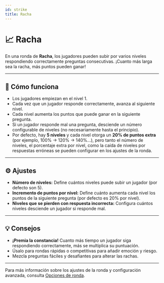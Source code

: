 ```yaml
---
id: strike
title: Racha
---
```


# 📈 Racha

En una ronda de **Racha**, los jugadores pueden subir por varios niveles respondiendo correctamente preguntas consecutivas. ¡Cuanto más larga sea la racha, más puntos pueden ganar!

---

## 📝 Cómo funciona

- Los jugadores empiezan en el nivel 1.
- Cada vez que un jugador responde correctamente, avanza al siguiente nivel.
- Cada nivel aumenta los puntos que puede ganar en la siguiente pregunta.
- Si un jugador responde mal una pregunta, desciende un número configurable de niveles (no necesariamente hasta el principio).
- Por defecto, hay **5 niveles** y cada nivel otorga un **20% de puntos extra** (por ejemplo, 100% → 120% → 140%...), pero tanto el número de niveles, el porcentaje extra por nivel, como la caída de niveles por respuestas erróneas se pueden configurar en los ajustes de la ronda.

---

## ⚙️ Ajustes

- **Número de niveles:** Define cuántos niveles puede subir un jugador (por defecto son 5).
- **Incremento de puntos por nivel:** Define cuánto aumenta cada nivel los puntos de la siguiente pregunta (por defecto es 20% por nivel).
- **Niveles que se pierden con respuesta incorrecta:** Configura cuántos niveles desciende un jugador si responde mal.

---

## 💡 Consejos

- **¡Premia la constancia!** Cuanto más tiempo un jugador siga respondiendo correctamente, más se multiplica su puntuación.
- Úsalo para rondas rápidas o competitivas para añadir emoción y riesgo.
- Mezcla preguntas fáciles y desafiantes para alterar las rachas.

---

Para más información sobre los ajustes de la ronda y configuración avanzada, consulta [Opciones de ronda](../editor/008-round-options.md).

